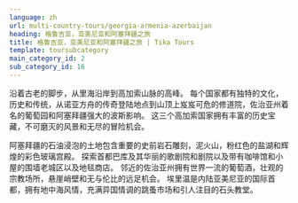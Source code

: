 ```yaml
---
language: zh
url: multi-country-tours/georgia-armenia-azerbaijan
heading: 格鲁吉亚，亚美尼亚和阿塞拜疆之旅
title: 格鲁吉亚，亚美尼亚和阿塞拜疆之旅 | Tika Tours
template: toursubcategory
main_category_id: 2
sub_category_id: 16
---
```

<div class="row content-row"><!-- 1400 (2)-->
<div class="col-xs-12 col-sm-6 col-md-6"><!-- 1860 -->

沿着古老的脚步，从里海沿岸到高加索山脉的高峰。 每个国家都有独特的文化，历史和传统，从诺亚方舟的传奇登陆地点到山顶上岌岌可危的修道院，佐治亚州着名的葡萄园和阿塞拜疆强大的波斯影响。
这三个高加索国家拥有丰富的历史宝藏，不可磨灭的风景和无尽的冒险机会。

</div>

<div class="col-xs-12 col-sm-6 col-md-6"><!-- 1861 -->

阿塞拜疆的石油浸泡的土地包含重要的史前岩石雕刻，泥火山，粉红色的盐湖和辉煌的彩色玻璃宫殿。 探索首都巴库及其华丽的歌剧院和剧院以及带有咖啡馆和小屋的围墙老城区以及地毯商店。
邻近的佐治亚州拥有世界一流的葡萄酒，壮观的宗教场所，悬崖峭壁和无与伦比的远足机会。 埃里温是内陆亚美尼亚的国际首都，拥有地中海风情，充满异国情调的跳蚤市场和引人注目的石头教堂。

</div>

</div>
